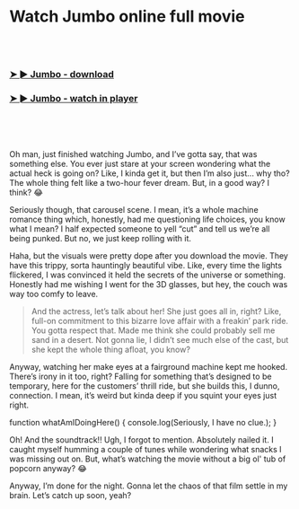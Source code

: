 <h1>Watch Jumbo online full movie</h1>


<br><br>

<h3><a href="https://Zacharys-ranchomabil1981.github.io/yxrktfrsow/">➤ ► Jumbo - download</a></h3> 
<h3><a href="https://Zacharys-ranchomabil1981.github.io/yxrktfrsow/">➤ ► Jumbo - watch in player</a></h3>


<br><br><br>


Oh man, just finished watching Jumbo, and I’ve gotta say, that was something else. You ever just stare at your screen wondering what the actual heck is going on? Like, I kinda get it, but then I’m also just... why tho? The whole thing felt like a two-hour fever dream. But, in a good way? I think? 😂

Seriously though, that carousel scene. I mean, it’s a whole machine romance thing which, honestly, had me questioning life choices, you know what I mean? I half expected someone to yell “cut” and tell us we’re all being punked. But no, we just keep rolling with it. 

Haha, but the visuals were pretty dope after you download the movie. They have this trippy, sorta hauntingly beautiful vibe. Like, every time the lights flickered, I was convinced it held the secrets of the universe or something. Honestly had me wishing I went for the 3D glasses, but hey, the couch was way too comfy to leave.

> And the actress, let’s talk about her! She just goes all in, right? Like, full-on commitment to this bizarre love affair with a freakin’ park ride. You gotta respect that. Made me think she could probably sell me sand in a desert. Not gonna lie, I didn’t see much else of the cast, but she kept the whole thing afloat, you know?

Anyway, watching her make eyes at a fairground machine kept me hooked. There’s irony in it too, right? Falling for something that’s designed to be temporary, here for the customers’ thrill ride, but she builds this, I dunno, connection. I mean, it’s weird but kinda deep if you squint your eyes just right.

function whatAmIDoingHere() {
  console.log(Seriously, I have no clue.);
}

Oh! And the soundtrack!! Ugh, I forgot to mention. Absolutely nailed it. I caught myself humming a couple of tunes while wondering what snacks I was missing out on. But, what’s watching the movie without a big ol' tub of popcorn anyway? 😂

Anyway, I’m done for the night. Gonna let the chaos of that film settle in my brain. Let’s catch up soon, yeah?
